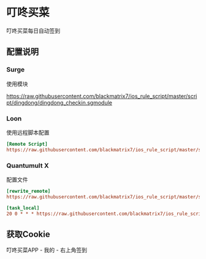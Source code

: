 # 叮咚买菜

叮咚买菜每日自动签到

## 配置说明

### Surge

使用模块

https://raw.githubusercontent.com/blackmatrix7/ios_rule_script/master/script/dingdong/dingdong_checkin.sgmodule

### Loon

使用远程脚本配置

```ini
[Remote Script]
https://raw.githubusercontent.com/blackmatrix7/ios_rule_script/master/script/dingdong/dingdong_checkin.lnscript, tag=叮咚买菜_每日签到, enabled=true
```

### Quantumult X

配置文件

```ini
[rewrite_remote]
https://raw.githubusercontent.com/blackmatrix7/ios_rule_script/master/script/dingdong/dingdong_checkin.qxrewrite, tag=叮咚买菜_获取Cookie, enabled=true

[task_local]
20 0 * * * https://raw.githubusercontent.com/blackmatrix7/ios_rule_script/master/script/dingdong/dingdong_checkin.js, tag=叮咚买菜_每日签到, enabled=true
```

## 获取Cookie

叮咚买菜APP - 我的 - 右上角签到
